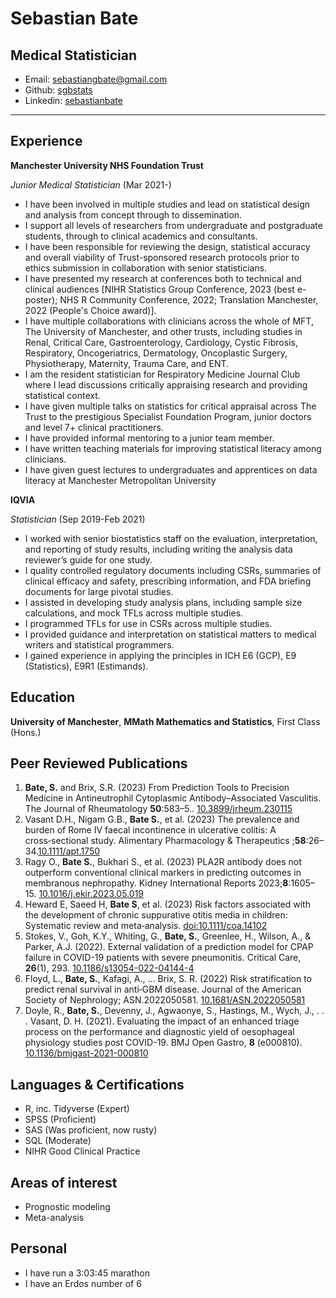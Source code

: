 # Sebastian Bate
## Medical Statistician
* Email: [sebastiangbate@gmail.com](mailto:sebastiangbate@gmail.com)
* Github: [sgbstats](https://github.com/sgbstats)
* Linkedin: [sebastianbate](https://www.linkedin.com/in/sebastianbate/)

---

## Experience

**Manchester University NHS Foundation Trust**

*Junior Medical Statistician* (Mar 2021-) 

* I have been involved in multiple studies and lead on statistical design and analysis from concept through to dissemination.
* I support all levels of researchers from undergraduate and postgraduate students, through to clinical academics and consultants.
* I have been responsible for reviewing the design, statistical accuracy and overall viability of Trust-sponsored research protocols prior to ethics submission in collaboration with senior statisticians.
* I have presented my research at conferences both to technical and clinical audiences [NIHR Statistics Group Conference, 2023 (best e-poster); NHS R Community Conference, 2022; Translation Manchester, 2022 (People's Choice award)].
* I have multiple collaborations with clinicians across the whole of MFT, The University of Manchester, and other trusts, including studies in Renal, Critical Care, Gastroenterology, Cardiology, Cystic Fibrosis, Respiratory, Oncogeriatrics, Dermatology, Oncoplastic Surgery, Physiotherapy, Maternity, Trauma Care, and ENT.
* I am the resident statistician for Respiratory Medicine Journal Club where I lead discussions critically appraising research and providing statistical context.
* I have given multiple talks on statistics for critical appraisal across The Trust to the prestigious Specialist Foundation Program, junior doctors and level 7+ clinical practitioners.
* I have provided informal mentoring to a junior team member.
* I have written teaching materials for improving statistical literacy among clinicians.
* I have given guest lectures to undergraduates and apprentices on data literacy at Manchester Metropolitan University

**IQVIA**

*Statistician* (Sep 2019-Feb 2021)

* I worked with senior biostatistics staff on the evaluation, interpretation, and reporting of study results, including writing the analysis data reviewer’s guide for one study.
* I quality controlled regulatory documents including CSRs, summaries of clinical efficacy and safety, prescribing information, and FDA briefing documents for large pivotal studies.
* I assisted in developing study analysis plans, including sample size calculations, and mock TFLs across multiple studies.
* I programmed TFLs for use in CSRs across multiple studies.
* I provided guidance and interpretation on statistical matters to medical writers and statistical programmers.
* I gained experience in applying the principles in ICH E6 (GCP), E9 (Statistics), E9R1 (Estimands).

## Education

**University of Manchester**, **MMath Mathematics and Statistics**, First Class (Hons.)

## Peer Reviewed Publications
1. **Bate, S.** and Brix, S.R. (2023) From Prediction Tools to Precision Medicine in Antineutrophil Cytoplasmic Antibody–Associated Vasculitis. The Journal of Rheumatology **50**:583–5.. [10.3899/jrheum.230115](https://doi.org/10.3899/jrheum.230115)
1. Vasant D.H., Nigam G.B., **Bate S.**, et al. (2023) The prevalence and burden of Rome IV faecal incontinence in ulcerative colitis: A cross‑sectional study. Alimentary Pharmacology & Therapeutics ;**58**:26–34.[10.1111/apt.1750](https://doi.org/10.1111/apt.1750)
3. Ragy O., **Bate S.**, Bukhari S., et al. (2023) PLA2R antibody does not outperform conventional clinical markers in predicting outcomes in membranous nephropathy. Kidney International Reports 2023;**8**:1605–15. [10.1016/j.ekir.2023.05.019](https://doi.org/10.1016/j.ekir.2023.05.019)
1. Heward E, Saeed H, **Bate S**, et al. (2023) Risk factors associated with the development of chronic suppurative otitis media in children: Systematic review and meta‑analysis. [doi:10.1111/coa.14102](doi:10.1111/coa.14102)
1. Stokes, V., Goh, K.Y., Whiting, G., **Bate, S.**, Greenlee, H., Wilson, A., & Parker, A.J. (2022). External validation of a prediction model for CPAP failure in COVID-19 patients with severe pneumonitis. Critical Care, **26**(1), 293. [10.1186/s13054-022-04144-4](https://doi.org/10.1186/s13054-022-04144-4) 
2. Floyd, L., **Bate, S.**, Kafagi, A., ... Brix, S. R. (2022) Risk stratification to predict renal survival in anti‑GBM disease. Journal of the American Society of Nephrology; ASN.2022050581.  [10.1681/ASN.2022050581](https://doi.org/0.1681/ASN.2022050581)
3. Doyle, R., **Bate, S.**, Devenny, J., Agwaonye, S., Hastings, M., Wych, J., . . . Vasant, D. H. (2021). Evaluating the impact of an enhanced triage process on the performance and diagnostic yield of oesophageal physiology studies post COVID-19. BMJ Open Gastro, **8** (e000810). [10.1136/bmjgast-2021-000810](https://doi.org/10.1136/bmjgast-2021-000810) 


## Languages & Certifications

* R, inc. Tidyverse (Expert)
* SPSS (Proficient)
* SAS (Was proficient, now rusty)
* SQL (Moderate)
* NIHR Good Clinical Practice

## Areas of interest
* Prognostic modeling
* Meta-analysis

## Personal

* I have run a 3:03:45 marathon
* I have an Erdos number of 6

